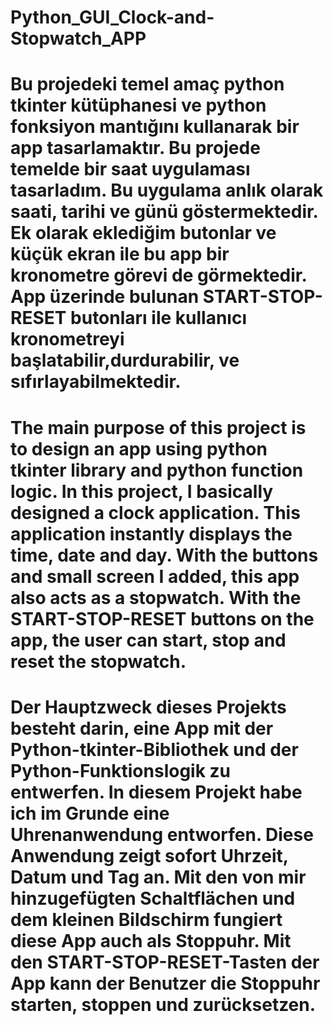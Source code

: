 # Python_GUI_Clock-and-Stopwatch_APP



# Bu projedeki temel amaç python tkinter kütüphanesi ve python fonksiyon mantığını kullanarak bir app tasarlamaktır. Bu projede temelde bir saat uygulaması tasarladım. Bu uygulama anlık olarak saati, tarihi ve günü göstermektedir. Ek olarak eklediğim butonlar ve küçük ekran ile bu app bir kronometre görevi de görmektedir. App üzerinde bulunan START-STOP-RESET butonları ile kullanıcı kronometreyi başlatabilir,durdurabilir, ve sıfırlayabilmektedir. 


# The main purpose of this project is to design an app using python tkinter library and python function logic. In this project, I basically designed a clock application. This application instantly displays the time, date and day. With the buttons and small screen I added, this app also acts as a stopwatch. With the START-STOP-RESET buttons on the app, the user can start, stop and reset the stopwatch.


# Der Hauptzweck dieses Projekts besteht darin, eine App mit der Python-tkinter-Bibliothek und der Python-Funktionslogik zu entwerfen. In diesem Projekt habe ich im Grunde eine Uhrenanwendung entworfen. Diese Anwendung zeigt sofort Uhrzeit, Datum und Tag an. Mit den von mir hinzugefügten Schaltflächen und dem kleinen Bildschirm fungiert diese App auch als Stoppuhr. Mit den START-STOP-RESET-Tasten der App kann der Benutzer die Stoppuhr starten, stoppen und zurücksetzen.


